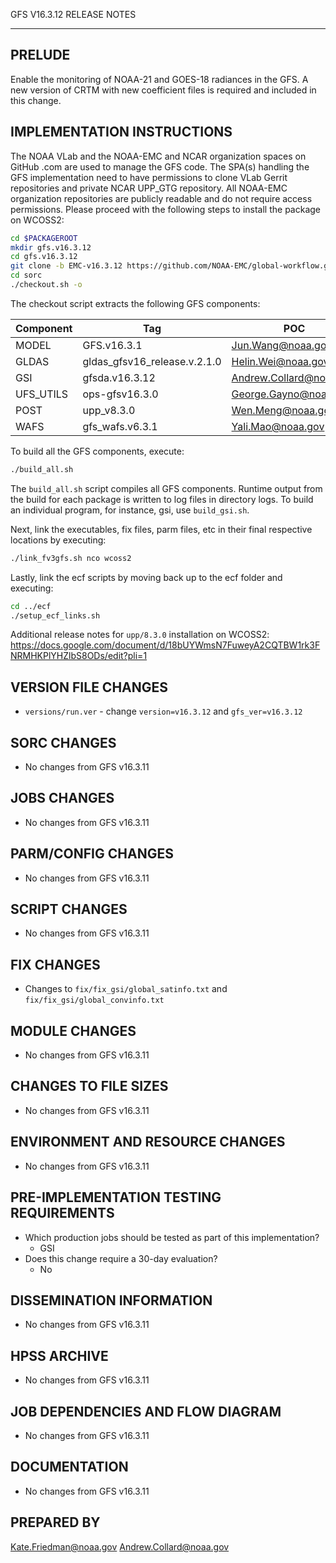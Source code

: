 GFS V16.3.12 RELEASE NOTES

-------
PRELUDE
-------

Enable the monitoring of NOAA-21 and GOES-18 radiances in the GFS. A new version of CRTM with new coefficient files is required and included in this change.

IMPLEMENTATION INSTRUCTIONS
---------------------------

The NOAA VLab and the NOAA-EMC and NCAR organization spaces on GitHub .com are used to manage the GFS code.  The SPA(s) handling the GFS implementation need to have permissions to clone VLab Gerrit repositories and private NCAR UPP_GTG repository. All NOAA-EMC organization repositories are publicly readable and do not require access permissions.  Please proceed with the following steps to install the package on WCOSS2:

```bash
cd $PACKAGEROOT
mkdir gfs.v16.3.12
cd gfs.v16.3.12
git clone -b EMC-v16.3.12 https://github.com/NOAA-EMC/global-workflow.git .
cd sorc
./checkout.sh -o
```

The checkout script extracts the following GFS components:

| Component | Tag         | POC               |
| --------- | ----------- | ----------------- |
| MODEL     | GFS.v16.3.1   | Jun.Wang@noaa.gov |
| GLDAS     | gldas_gfsv16_release.v.2.1.0 | Helin.Wei@noaa.gov |
| GSI       | gfsda.v16.3.12 | Andrew.Collard@noaa.gov |
| UFS_UTILS | ops-gfsv16.3.0 | George.Gayno@noaa.gov |
| POST      | upp_v8.3.0 | Wen.Meng@noaa.gov |
| WAFS      | gfs_wafs.v6.3.1 | Yali.Mao@noaa.gov |

To build all the GFS components, execute:
```bash
./build_all.sh
```
The `build_all.sh` script compiles all GFS components. Runtime output from the build for each package is written to log files in directory logs. To build an individual program, for instance, gsi, use `build_gsi.sh`.

Next, link the executables, fix files, parm files, etc in their final respective locations by executing:
```bash
./link_fv3gfs.sh nco wcoss2
```

Lastly, link the ecf scripts by moving back up to the ecf folder and executing:
```bash
cd ../ecf
./setup_ecf_links.sh
```

Additional release notes for `upp/8.3.0` installation on WCOSS2:
https://docs.google.com/document/d/18bUYWmsN7FuweyA2CQTBW1rk3FNRMHKPlYHZlbS8ODs/edit?pli=1

VERSION FILE CHANGES
--------------------
* `versions/run.ver` - change `version=v16.3.12` and `gfs_ver=v16.3.12`

SORC CHANGES
------------

* No changes from GFS v16.3.11

JOBS CHANGES
------------

* No changes from GFS v16.3.11

PARM/CONFIG CHANGES
-------------------

* No changes from GFS v16.3.11

SCRIPT CHANGES
--------------

* No changes from GFS v16.3.11

FIX CHANGES
-----------

* Changes to `fix/fix_gsi/global_satinfo.txt` and `fix/fix_gsi/global_convinfo.txt`

MODULE CHANGES
--------------

* No changes from GFS v16.3.11

CHANGES TO FILE SIZES
---------------------

* No changes from GFS v16.3.11

ENVIRONMENT AND RESOURCE CHANGES
--------------------------------

* No changes from GFS v16.3.11

PRE-IMPLEMENTATION TESTING REQUIREMENTS
---------------------------------------

* Which production jobs should be tested as part of this implementation?
  * GSI
* Does this change require a 30-day evaluation?
  * No

DISSEMINATION INFORMATION
-------------------------

* No changes from GFS v16.3.11

HPSS ARCHIVE
------------

* No changes from GFS v16.3.11

JOB DEPENDENCIES AND FLOW DIAGRAM
---------------------------------

* No changes from GFS v16.3.11

DOCUMENTATION
-------------

* No changes from GFS v16.3.11

PREPARED BY
-----------
Kate.Friedman@noaa.gov
Andrew.Collard@noaa.gov

